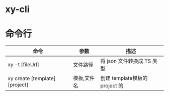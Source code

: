 # xy-cli

# 命令行

| 命令                           | 参数        | 描述                           |
| ------------------------------ | ----------- | ------------------------------ |
| xy -t [fileUrl]                | 文件路径    | 将 json 文件转换成 TS 类型     |
| xy create [template] [project] | 模板,文件名 | 创建 template模板的 project 的 |